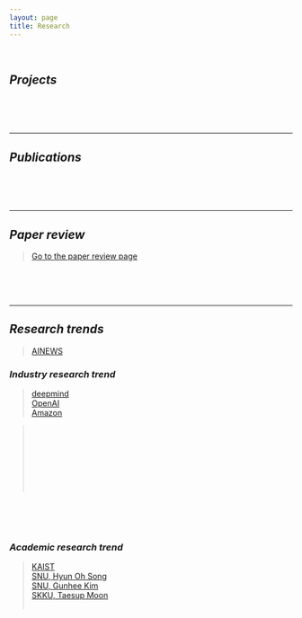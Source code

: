 ```yaml
---
layout: page
title: Research
---
```


<br>

## _Projects_

<br><br><br>

---

## _Publications_

<br><br><br>

---

## _Paper review_

> [Go to the paper review page](https://userdyk-github.github.io/research/PAPER-REVIEW.html)

<br><br><br>

---

## _Research trends_

> <a href='https://artificialintelligence-news.com/'>AINEWS</a><br>

### _Industry research trend_
> <a href='https://deepmind.com'>deepmind</a><br>
> <a href='https://openai.com/'>OpenAI</a><br>
> <a href='https://www.aboutamazon.com/research'>Amazon</a><br>

> <a href=''></a><br>
> <a href=''></a><br>
> <a href=''></a><br>
> <a href=''></a><br>
> <a href=''></a><br>
> <a href=''></a><br>
> <a href=''></a><br>


<br><br><br>


### _Academic research trend_
> <a href='https://kis.kaist.ac.kr/index.php?mid=KIAI_O'>KAIST</a><br>
> <a href='http://mllab.snu.ac.kr/'>SNU, Hyun Oh Song</a><br>
> <a href='http://vision.snu.ac.kr/'>SNU, Gunhee Kim</a><br>
> <a href='https://mindlab-skku.github.io/'>SKKU, Taesup Moon</a><br>
> <a href=''></a><br>
